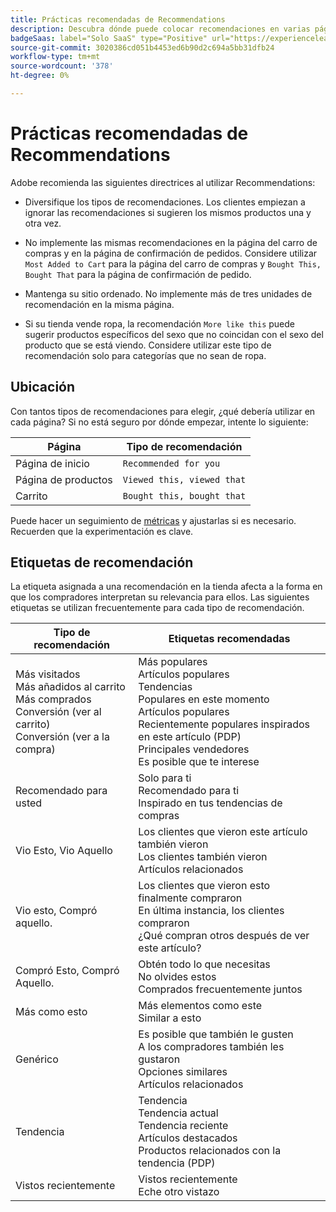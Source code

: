 ```yaml
---
title: Prácticas recomendadas de Recommendations
description: Descubra dónde puede colocar recomendaciones en varias páginas del sitio y sugerencias para etiquetas utilizadas con frecuencia para cada tipo de recomendación.
badgeSaas: label="Solo SaaS" type="Positive" url="https://experienceleague.adobe.com/es/docs/commerce/user-guides/product-solutions" tooltip="Solo se aplica a los proyectos de Adobe Commerce as a Cloud Service y Adobe Commerce Optimizer (infraestructura de SaaS administrada por Adobe)."
source-git-commit: 3020386cd051b4453ed6b90d2c694a5bb31dfb24
workflow-type: tm+mt
source-wordcount: '378'
ht-degree: 0%

---
```


# Prácticas recomendadas de Recommendations

Adobe recomienda las siguientes directrices al utilizar Recommendations:

- Diversifique los tipos de recomendaciones. Los clientes empiezan a ignorar las recomendaciones si sugieren los mismos productos una y otra vez.

- No implemente las mismas recomendaciones en la página del carro de compras y en la página de confirmación de pedidos. Considere utilizar `Most Added to Cart` para la página del carro de compras y `Bought This, Bought That` para la página de confirmación de pedido.

- Mantenga su sitio ordenado. No implemente más de tres unidades de recomendación en la misma página.

- Si su tienda vende ropa, la recomendación `More like this` puede sugerir productos específicos del sexo que no coincidan con el sexo del producto que se está viendo. Considere utilizar este tipo de recomendación solo para categorías que no sean de ropa.

## Ubicación

Con tantos tipos de recomendaciones para elegir, ¿qué debería utilizar en cada página? Si no está seguro por dónde empezar, intente lo siguiente:

| Página | Tipo de recomendación |
|---|---|
| Página de inicio | `Recommended for you` |
| Página de productos | `Viewed this, viewed that` |
| Carrito | `Bought this, bought that` |

Puede hacer un seguimiento de [métricas](../../manage-results/recommendation-performance.md) y ajustarlas si es necesario. Recuerden que la experimentación es clave.

## Etiquetas de recomendación

La etiqueta asignada a una recomendación en la tienda afecta a la forma en que los compradores interpretan su relevancia para ellos. Las siguientes etiquetas se utilizan frecuentemente para cada tipo de recomendación.

| Tipo de recomendación | Etiquetas recomendadas |
|---|---|
| Más visitados<br> Más añadidos al carrito<br>Más comprados<br>Conversión (ver al carrito)<br>Conversión (ver a la compra) | Más populares<br>Artículos populares<br>Tendencias<br>Populares en este momento<br>Artículos populares<br>Recientemente populares inspirados en este artículo (PDP)<br>Principales vendedores<br>Es posible que te interese |
| Recomendado para usted | Solo para ti<br>Recomendado para ti<br>Inspirado en tus tendencias de compras |
| Vio Esto, Vio Aquello | Los clientes que vieron este artículo también vieron <br>Los clientes también vieron<br>Artículos relacionados |
| Vio esto, Compró aquello. | Los clientes que vieron esto finalmente compraron <br>En última instancia, los clientes compraron<br>¿Qué compran otros después de ver este artículo? |
| Compró Esto, Compró Aquello. | Obtén todo lo que necesitas<br>No olvides estos<br>Comprados frecuentemente juntos |
| Más como esto | Más elementos como este<br>Similar a esto |
| Genérico | Es posible que también le gusten <br>A los compradores también les gustaron<br>Opciones similares<br>Artículos relacionados |
| Tendencia | Tendencia<br>Tendencia actual<br>Tendencia reciente<br>Artículos destacados<br>Productos relacionados con la tendencia (PDP) |
| Vistos recientemente | Vistos recientemente<br>Eche otro vistazo |
